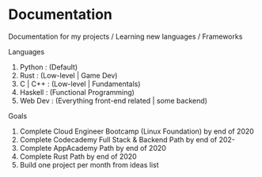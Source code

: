 # Documentation

Documentation for my projects / Learning new languages / Frameworks

Languages
1. Python       : (Default)
2. Rust         : (Low-level | Game Dev)
3. C | C++      : (Low-level | Fundamentals)
4. Haskell      : (Functional Programming)
5. Web Dev      : (Everything front-end related | some backend)

Goals
1. Complete Cloud Engineer Bootcamp (Linux Foundation) by end of 2020
2. Complete Codecademy Full Stack & Backend Path by end of 202-
3. Complete AppAcademy Path by end of 2020
4. Complete Rust Path by end of 2020
5. Build one project per month from ideas list
